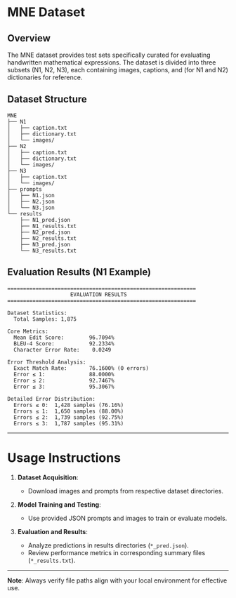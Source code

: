 

# MNE Dataset

## Overview

The MNE dataset provides test sets specifically curated for evaluating handwritten mathematical expressions. The dataset is divided into three subsets (N1, N2, N3), each containing images, captions, and (for N1 and N2) dictionaries for reference.

## Dataset Structure

```text
MNE
├── N1
│   ├── caption.txt
│   ├── dictionary.txt
│   └── images/
├── N2
│   ├── caption.txt
│   ├── dictionary.txt
│   └── images/
├── N3
│   ├── caption.txt
│   └── images/
├── prompts
│   ├── N1.json
│   ├── N2.json
│   └── N3.json
└── results
    ├── N1_pred.json
    ├── N1_results.txt
    ├── N2_pred.json
    ├── N2_results.txt
    ├── N3_pred.json
    └── N3_results.txt
```

## Evaluation Results (N1 Example)

```text
============================================================
                    EVALUATION RESULTS
============================================================

Dataset Statistics:
  Total Samples: 1,875

Core Metrics:
  Mean Edit Score:        96.7094%
  BLEU-4 Score:           92.2334%
  Character Error Rate:    0.0249

Error Threshold Analysis:
  Exact Match Rate:       76.1600% (0 errors)
  Error ≤ 1:              88.0000%
  Error ≤ 2:              92.7467%
  Error ≤ 3:              95.3067%

Detailed Error Distribution:
  Errors ≤ 0:  1,428 samples (76.16%)
  Errors ≤ 1:  1,650 samples (88.00%)
  Errors ≤ 2:  1,739 samples (92.75%)
  Errors ≤ 3:  1,787 samples (95.31%)
```

---

# Usage Instructions

1. **Dataset Acquisition**:

   * Download images and prompts from respective dataset directories.

2. **Model Training and Testing**:

   * Use provided JSON prompts and images to train or evaluate models.

3. **Evaluation and Results**:

   * Analyze predictions in results directories (`*_pred.json`).
   * Review performance metrics in corresponding summary files (`*_results.txt`).

---

**Note**: Always verify file paths align with your local environment for effective use.
